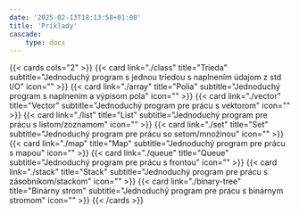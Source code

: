 ```yaml
---
date: '2025-02-13T18:13:58+01:00'
title: 'Príklady'
cascade:
    type: docs
---
```


{{< cards cols="2" >}}
    {{< card link="./class" title="Trieda" subtitle="Jednoduchý program s jednou triedou s naplnením údajom z std I/O" icon="" >}}
    {{< card link="./array" title="Polia" subtitle="Jednoduchý program s naplnením a výpisom pola" icon="" >}}
    {{< card link="./vector" title="Vector" subtitle="Jednoduchý program pre prácu s vektorom" icon="" >}}
    {{< card link="./list" title="List" subtitle="Jednoduchý program pre prácu s listom/zoznamom" icon="" >}}
    {{< card link="./set" title="Set" subtitle="Jednoduchý program pre prácu so setom/množinou" icon="" >}}
    {{< card link="./map" title="Map" subtitle="Jednoduchý program pre prácu s mapou" icon="" >}}
    {{< card link="./queue" title="Queue" subtitle="Jednoduchý program pre prácu s frontou" icon="" >}}
    {{< card link="./stack" title="Stack" subtitle="Jednoduchý program pre prácu s zásobníkom/stackom" icon="" >}}
    {{< card link="./binary-tree" title="Binárny strom" subtitle="Jednoduchý program pre prácu s binárnym stromom" icon="" >}}
{{< /cards >}}
